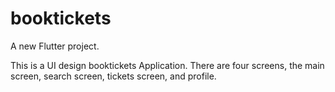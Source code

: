 # booktickets

A new Flutter project.

This is a UI design booktickets Application.
There are four screens,  the main screen, search screen, tickets screen, and profile.




